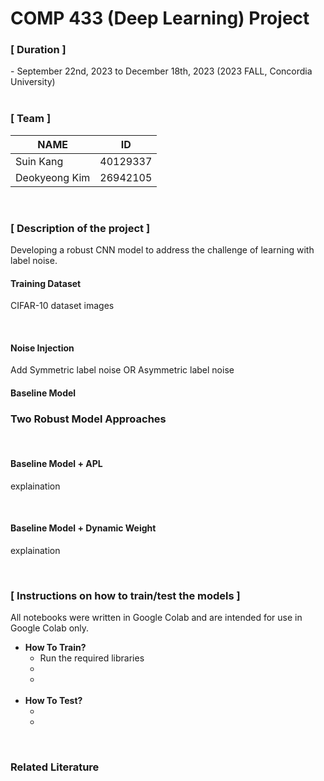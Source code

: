 # COMP 433 (Deep Learning) Project 

<h3>[ Duration ]</h3>
- September 22nd, 2023 to December 18th, 2023 (2023 FALL, Concordia University)

<br>
<br>

<h3>[ Team ]</h3>

| NAME | ID | 
| --- |  --- | 
| Suin Kang | 40129337 | 
| Deokyeong Kim | 26942105 | 

<br>

<h3>[ Description of the project ]</h3>
<p>
Developing a robust CNN model to address the challenge of learning with label noise.
</p>

<h4>Training Dataset</h4>
<p>
CIFAR-10 dataset images
</p>
<br>

<h4>Noise Injection</h4>

<p>
Add Symmetric label noise OR Asymmetric label noise
</p>

<h4>Baseline Model</h4>


<h3> Two Robust Model Approaches </h3>
<br>

<h4> Baseline Model + APL </h4>
<p>
   explaination
</p>
<br>

<h4> Baseline Model + Dynamic Weight </h4>
<p>
   explaination
</p>
<br>

<h3>[ Instructions on how to train/test the models ]</h3>
  
 <p>All notebooks were written in Google Colab and are intended for use in Google Colab only.</p>

  <ul>
      <li>
          <strong> How To Train? </strong> 
          <ul>
              <li> Run the required libraries </li>
              <li> </li>
              <li> </li>
          </ul>
      </li>
      <br>
      <li>
          <strong> How To Test?</strong>
          <ul>
              <li></li>
              <li></li>       
          </ul>
      </li>
  </ul>
  <br>

<h3> Related Literature </h3>


